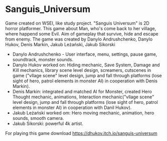 # Sanguis_Universum
Game created on WSEI, like study project. "Sanguis Universum" is 2D horror platformer. This game about Man, who's come back to her village, where happend some Evil. Aim of gameplay that survive, hide and escape from enemy. The game was created by Danylo Andrushchenko, Danylo Hukov, Denis Markin, Jakub Leżański, Jakub Sikorski

- Danylo Andrushchenko - User interface, menu, settings, pause game, soundtrack, monster sounds. 
- Danylo Hukov worked on: Hiding mechanic, Save System, Damage and Kill mechanics, library scene level design, screamers, cutscenes in game ("vllage scene" level design, jump and fall through platforms (lose sight of hero, patrol elements in monster AI) in cooperation with Denis Markin).
- Denis Markin: integrated and matched AI for Monster, created Hero Thought mechanic, animations, Interaction mechanic("vllage scene" level design, jump and fall through platforms (lose sight of hero, patrol elements in monster AI) in cooperation with Danil Hukov).
- Jakub Leżański worked om: Hero moving mechanic, animation, hero sounds, smooth camera.
- Jakub Sikorski: powerful 4k artist. 

For playing this game download https://dhukov.itch.io/sanguis-universum
